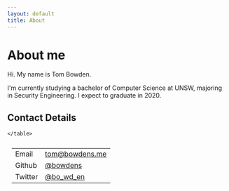 ```yaml
---
layout: default
title: About
---
```

<h1>About me</h1>
<div class="blurb">
    <p>Hi. My name is Tom Bowden.</p>
    <p>I'm currently studying a bachelor of Computer Science at UNSW, majoring in Security Engineering. I expect to graduate in 2020.</p>
</div>
<h2>Contact Details</h2>
<div>
    <table class="no-table" style="border: none; padding:10px">
        <tr>
            <td>Email</td> <td><a href="mailto:tom@bowdens.me">tom@bowdens.me</a></td>
        </tr>
        <tr>
            <td>Github</td> <td><a href="https://www.github.com/bowdens">@bowdens</a></td>
        </tr>
        <tr>
            <td>Twitter</td> <td><a href="https://www.twitter.com/bo_wd_en">@bo_wd_en</a></td>
        </tr>

    </table>
</div>
